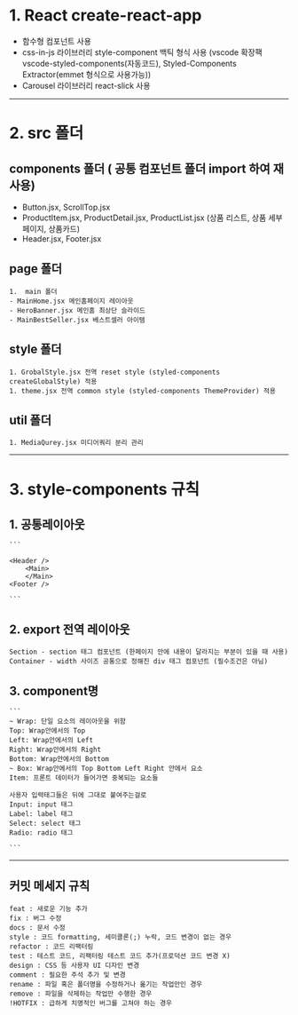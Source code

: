 # 1. React create-react-app

- 함수형 컴포넌트 사용
- css-in-js 라이브러리 style-component 백틱 형식 사용 (vscode 확장팩 vscode-styled-components(자동코드), Styled-Components Extractor(emmet 형식으로 사용가능))
- Carousel 라이브러리 react-slick 사용

---

# 2. src 폴더

## components 폴더 ( 공통 컴포넌트 폴더 import 하여 재사용)

- Button.jsx, ScrollTop.jsx
- ProductItem.jsx, ProductDetail.jsx, ProductList.jsx (상품 리스트, 상품 세부페이지, 상품카드)
- Header.jsx, Footer.jsx

## page 폴더

    1.  main 폴더
    - MainHome.jsx 메인홈페이지 레이아웃
    - HeroBanner.jsx 메인홈 최상단 슬라이드
    - MainBestSeller.jsx 베스트셀러 아이템

## style 폴더

    1. GrobalStyle.jsx 전역 reset style (styled-components createGlobalStyle) 적용
    1. theme.jsx 전역 common style (styled-components ThemeProvider) 적용

## util 폴더

    1. MediaQurey.jsx 미디어쿼리 분리 관리

---

# 3. style-components 규칙

## 1. 공통레이아웃

    ```

    <Header />
        <Main>
        </Main>
    <Footer />

    ```

## 2. export 전역 레이아웃

    Section - section 태그 컴포넌트 (한페이지 안에 내용이 달라지는 부분이 있을 때 사용)
    Container - width 사이즈 공통으로 정해진 div 태그 컴포넌트 (필수조건은 아님)

## 3. component명

    ```
    ~ Wrap: 단일 요소의 레이아웃을 위함
    Top: Wrap안에서의 Top
    Left: Wrap안에서의 Left
    Right: Wrap안에서의 Right
    Bottom: Wrap안에서의 Bottom
    ~ Box: Wrap안에서의 Top Bottom Left Right 안에서 요소
    Item: 프론트 데이터가 들어가면 중복되는 요소들

    사용자 입력태그들은 뒤에 그대로 붙여주는걸로
    Input: input 태그
    Label: label 태그
    Select: select 태그
    Radio: radio 태그

    ```

---

## 커밋 메세지 규칙

    feat : 새로운 기능 추가
    fix : 버그 수정
    docs : 문서 수정
    style : 코드 formatting, 세미콜론(;) 누락, 코드 변경이 없는 경우
    refactor : 코드 리팩터링
    test : 테스트 코드, 리팩터링 테스트 코드 추가(프로덕션 코드 변경 X)
    design : CSS 등 사용자 UI 디자인 변경
    comment : 필요한 주석 추가 및 변경
    rename : 파일 혹은 폴더명을 수정하거나 옮기는 작업만인 경우
    remove : 파일을 삭제하는 작업만 수행한 경우
    !HOTFIX : 급하게 치명적인 버그를 고쳐야 하는 경우

